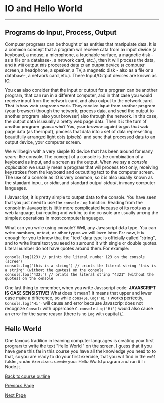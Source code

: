 # IO and Hello World

---

## Programs do Input, Process, Output

Computer programs can be thought of as entities that manipulate data. It is a common concept that a program will receive data from an input device (a keyboard, a mouse, a microphone, a touchable surface, a magnetic disk - as a file or a database-, a network card, etc.), then it will process the data, and it will output this processed data to an output device (a computer screen, a headphone, a speaker, a TV, a magnetic disk - also as a file or a database-, a network card, etc.). These Input/Output devices are known as IO.

You can also consider that the input or output for a program can be another program, that can run in a different computer, and in that case you would receive input from the network card, and also output to the network card. That is how web programs work. They receive input from another program (your browser) through the network, process data, and send the output to another program (also your browser) also through the network. In this case, the output data is usually a pretty web page data. Then it is the turn of another program (guess who? Yes, your browser again) to get that web page data (as the input), process that data into a set of data representing beautifully arranged light dots (pixels), and send that processed data to an output device, your computer screen.

We will begin with a very simple IO device that has been around for many years: the console. The concept of a console is the combination of a keyboard as input, and a screen as the output. When we say a _console application_ we usually mean a program that will process text only, receiving keystrokes from the keyboard and outputting text to the computer screen. The use of a console as IO is very common, so it is also usually known as the standard input, or _stdin_, and standard output _stdout_, in many computer languages.

I Javascript, it is pretty simple to output data to the console. You have seen that you just need to use the `console.log` function. Reading from the console in Javascript is little more complicated because of its roots as a web language, but reading and writing to the console are usually among the simplest operations in most computer languages.

What can you write using console? Well, any Javascript data type. You can write numbers, or text, or other types we will learn later. For now, it is enough for you to know that the "text" data type is officially called "string", and to write literal text you need to surround it with single or double quotes. Literal number do not have quotes around them. For example:

```
console.log(123) // prints the literal number 123 on the console (screen)
console.log("this is a string") // prints the literal string "this is a string" (without the quotes) on the console
console.log('4321') // prints the literal string "4321" (without the quotes) on the console
```

One last thing to remember, when you write Javascript code: **JAVASCRIPT IS CASE SENSISTIVE!** What does it mean? It means that upper and lower case make a difference, so while `console.log('Hi')` works perfectly, `Console.log('Hi')` will cause and error because Javascript does not recognize `Console` with uppercase `C`. `console.Log('Hi')` would also cause an error for the same reason (there is no `Log` with capital `L`).

## Hello World

One famous tradition in learning computer languages is creating your first program to write the text "Hello World!" on the screen. I guess that if you have gone this far in this course you have all the knowledge you need to to that, so you are ready to do your first exercise, that you will find in the `ex01` folder, under `Exercises`: create your Hello World program and run it in Node.js.

[Back to course outline](https://github.com/mbarsott/LearnProgrammingWithJavascript/blob/master/README.md#learn-programming-with-javascript)

[Previous Page](https://github.com/mbarsott/LearnProgrammingWithJavascript/blob/master/05_CodeComments.md#code-comments)

[Next Page](https://github.com/mbarsott/LearnProgrammingWithJavascript/blob/master/07_Functions.md#functions)
